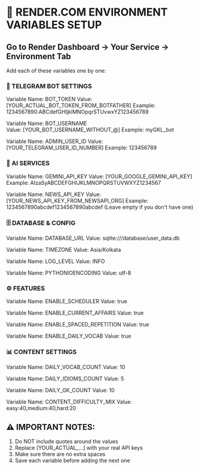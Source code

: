 # 🔧 RENDER.COM ENVIRONMENT VARIABLES SETUP

## Go to Render Dashboard → Your Service → Environment Tab

Add each of these variables one by one:

### 🤖 TELEGRAM BOT SETTINGS
Variable Name: BOT_TOKEN
Value: [YOUR_ACTUAL_BOT_TOKEN_FROM_BOTFATHER]
Example: 1234567890:ABCdefGHIjklMNOpqrSTUvwxYZ123456789

Variable Name: BOT_USERNAME  
Value: [YOUR_BOT_USERNAME_WITHOUT_@]
Example: myGKL_bot

Variable Name: ADMIN_USER_ID
Value: [YOUR_TELEGRAM_USER_ID_NUMBER]
Example: 123456789

### 🧠 AI SERVICES
Variable Name: GEMINI_API_KEY
Value: [YOUR_GOOGLE_GEMINI_API_KEY]
Example: AIzaSyABCDEFGHIJKLMNOPQRSTUVWXYZ1234567

Variable Name: NEWS_API_KEY
Value: [YOUR_NEWS_API_KEY_FROM_NEWSAPI_ORG]
Example: 1234567890abcdef1234567890abcdef
(Leave empty if you don't have one)

### 🗄️ DATABASE & CONFIG
Variable Name: DATABASE_URL
Value: sqlite:///database/user_data.db

Variable Name: TIMEZONE
Value: Asia/Kolkata

Variable Name: LOG_LEVEL
Value: INFO

Variable Name: PYTHONIOENCODING
Value: utf-8

### ⚙️ FEATURES
Variable Name: ENABLE_SCHEDULER
Value: true

Variable Name: ENABLE_CURRENT_AFFAIRS
Value: true

Variable Name: ENABLE_SPACED_REPETITION
Value: true

Variable Name: ENABLE_DAILY_VOCAB
Value: true

### 📊 CONTENT SETTINGS
Variable Name: DAILY_VOCAB_COUNT
Value: 10

Variable Name: DAILY_IDIOMS_COUNT
Value: 5

Variable Name: DAILY_GK_COUNT
Value: 10

Variable Name: CONTENT_DIFFICULTY_MIX
Value: easy:40,medium:40,hard:20

## ⚠️ IMPORTANT NOTES:
1. Do NOT include quotes around the values
2. Replace [YOUR_ACTUAL_...] with your real API keys
3. Make sure there are no extra spaces
4. Save each variable before adding the next one
